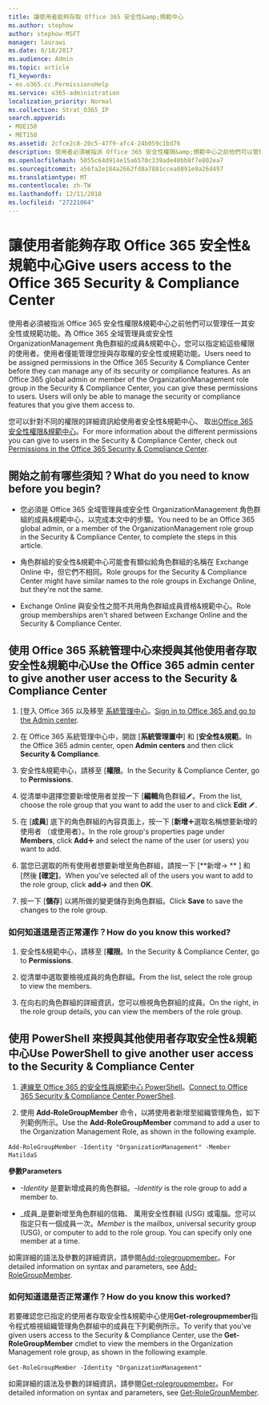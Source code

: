 ```yaml
---
title: 讓使用者能夠存取 Office 365 安全性&amp;規範中心
ms.author: stephow
author: stephow-MSFT
manager: laurawi
ms.date: 8/18/2017
ms.audience: Admin
ms.topic: article
f1_keywords:
- ms.o365.cc.PermissionsHelp
ms.service: o365-administration
localization_priority: Normal
ms.collection: Strat_O365_IP
search.appverid:
- MOE150
- MET150
ms.assetid: 2cfce2c8-20c5-47f9-afc4-24b059c1bd76
description: 使用者必須被指派 Office 365 安全性權限&amp;規範中心之前他們可以管理任一其安全性或規範功能。
ms.openlocfilehash: 5055c64d914e15a6570c339ade48bb8f7e802ea7
ms.sourcegitcommit: a56fa2e184a2662fd8a7881ccea0891e9a26d497
ms.translationtype: MT
ms.contentlocale: zh-TW
ms.lasthandoff: 12/11/2018
ms.locfileid: "27221064"
---
```

# <a name="give-users-access-to-the-office-365-security-amp-compliance-center"></a><span data-ttu-id="ddba2-103">讓使用者能夠存取 Office 365 安全性&amp;規範中心</span><span class="sxs-lookup"><span data-stu-id="ddba2-103">Give users access to the Office 365 Security &amp; Compliance Center</span></span>

<span data-ttu-id="ddba2-p101">使用者必須被指派 Office 365 安全性權限&amp;規範中心之前他們可以管理任一其安全性或規範功能。為 Office 365 全域管理員或安全性 OrganizationManagement 角色群組的成員&amp;規範中心，您可以指定給這些權限的使用者。使用者僅能管理您授與存取權的安全性或規範功能。</span><span class="sxs-lookup"><span data-stu-id="ddba2-p101">Users need to be assigned permissions in the Office 365 Security &amp; Compliance Center before they can manage any of its security or compliance features. As an Office 365 global admin or member of the OrganizationManagement role group in the Security &amp; Compliance Center, you can give these permissions to users. Users will only be able to manage the security or compliance features that you give them access to.</span></span> 
  
<span data-ttu-id="ddba2-107">您可以針對不同的權限的詳細資訊給使用者安全性&amp;規範中心、 取出[Office 365 安全性權限&amp;規範中心](permissions-in-the-security-and-compliance-center.md)。</span><span class="sxs-lookup"><span data-stu-id="ddba2-107">For more information about the different permissions you can give to users in the Security &amp; Compliance Center, check out [Permissions in the Office 365 Security &amp; Compliance Center](permissions-in-the-security-and-compliance-center.md).</span></span>
  
## <a name="what-do-you-need-to-know-before-you-begin"></a><span data-ttu-id="ddba2-108">開始之前有哪些須知？</span><span class="sxs-lookup"><span data-stu-id="ddba2-108">What do you need to know before you begin?</span></span>

- <span data-ttu-id="ddba2-109">您必須是 Office 365 全域管理員或安全性 OrganizationManagement 角色群組的成員&amp;規範中心，以完成本文中的步驟。</span><span class="sxs-lookup"><span data-stu-id="ddba2-109">You need to be an Office 365 global admin, or a member of the OrganizationManagement role group in the Security &amp; Compliance Center, to complete the steps in this article.</span></span>
    
- <span data-ttu-id="ddba2-110">角色群組的安全性&amp;規範中心可能會有類似給角色群組的名稱在 Exchange Online 中，但它們不相同。</span><span class="sxs-lookup"><span data-stu-id="ddba2-110">Role groups for the Security &amp; Compliance Center might have similar names to the role groups in Exchange Online, but they're not the same.</span></span> 
    
- <span data-ttu-id="ddba2-111">Exchange Online 與安全性之間不共用角色群組成員資格&amp;規範中心。</span><span class="sxs-lookup"><span data-stu-id="ddba2-111">Role group memberships aren't shared between Exchange Online and the Security &amp; Compliance Center.</span></span>
    
## <a name="use-the-office-365-admin-center-to-give-another-user-access-to-the-security-amp-compliance-center"></a><span data-ttu-id="ddba2-112">使用 Office 365 系統管理中心來授與其他使用者存取安全性&amp;規範中心</span><span class="sxs-lookup"><span data-stu-id="ddba2-112">Use the Office 365 admin center to give another user access to the Security &amp; Compliance Center</span></span>

1. <span data-ttu-id="ddba2-113">[登入 Office 365 以及移至 [系統管理中心](https://go.microsoft.com/fwlink/p/?LinkId=525275)。</span><span class="sxs-lookup"><span data-stu-id="ddba2-113">[Sign in to Office 365 and go to the Admin center](https://go.microsoft.com/fwlink/p/?LinkId=525275).</span></span>
    
2. <span data-ttu-id="ddba2-114">在 Office 365 系統管理中心中，開啟 [**系統管理置中**] 和 [**安全性&amp;規範**。</span><span class="sxs-lookup"><span data-stu-id="ddba2-114">In the Office 365 admin center, open **Admin centers** and then click **Security &amp; Compliance**.</span></span> 
    
3. <span data-ttu-id="ddba2-115">安全性&amp;規範中心，請移至 [**權限**。</span><span class="sxs-lookup"><span data-stu-id="ddba2-115">In the Security &amp; Compliance Center, go to **Permissions**.</span></span>
    
4. <span data-ttu-id="ddba2-116">從清單中選擇您要新增使用者並按一下 [**編輯**角色群組![編輯圖示](media/O365_MDM_CreatePolicy_EditIcon.gif)。</span><span class="sxs-lookup"><span data-stu-id="ddba2-116">From the list, choose the role group that you want to add the user to and click **Edit** ![Edit icon](media/O365_MDM_CreatePolicy_EditIcon.gif).</span></span>
    
5. <span data-ttu-id="ddba2-117">在 [**成員**] 底下的角色群組的內容頁面上，按一下 [**新增**![新增圖示](media/ITPro-EAC-AddIcon.gif)選取名稱想要新增的使用者 （或使用者）。</span><span class="sxs-lookup"><span data-stu-id="ddba2-117">In the role group's properties page under **Members**, click **Add**![Add Icon](media/ITPro-EAC-AddIcon.gif) and select the name of the user (or users) you want to add.</span></span> 
    
6. <span data-ttu-id="ddba2-118">當您已選取的所有使用者想要新增至角色群組，請按一下 [\*\*新增-\> \*\* ] 和 [然後 **[確定]**。</span><span class="sxs-lookup"><span data-stu-id="ddba2-118">When you've selected all of the users you want to add to the role group, click **add-\>** and then **OK**.</span></span>
    
7. <span data-ttu-id="ddba2-119">按一下 [**儲存**] 以將所做的變更儲存到角色群組。</span><span class="sxs-lookup"><span data-stu-id="ddba2-119">Click **Save** to save the changes to the role group.</span></span> 
    
### <a name="how-do-you-know-this-worked"></a><span data-ttu-id="ddba2-120">如何知道這是否正常運作？</span><span class="sxs-lookup"><span data-stu-id="ddba2-120">How do you know this worked?</span></span>

1. <span data-ttu-id="ddba2-121">安全性&amp;規範中心，請移至 [**權限**。</span><span class="sxs-lookup"><span data-stu-id="ddba2-121">In the Security &amp; Compliance Center, go to **Permissions**.</span></span>
    
2. <span data-ttu-id="ddba2-122">從清單中選取要檢視成員的角色群組。</span><span class="sxs-lookup"><span data-stu-id="ddba2-122">From the list, select the role group to view the members.</span></span>
    
3. <span data-ttu-id="ddba2-123">在向右的角色群組的詳細資訊，您可以檢視角色群組的成員。</span><span class="sxs-lookup"><span data-stu-id="ddba2-123">On the right, in the role group details, you can view the members of the role group.</span></span>
    
## <a name="use-powershell-to-give-another-user-access-to-the-security-amp-compliance-center"></a><span data-ttu-id="ddba2-124">使用 PowerShell 來授與其他使用者存取安全性&amp;規範中心</span><span class="sxs-lookup"><span data-stu-id="ddba2-124">Use PowerShell to give another user access to the Security &amp; Compliance Center</span></span>

1. <span data-ttu-id="ddba2-125">[連線至 Office 365 的安全性與規範中心 PowerShell](https://docs.microsoft.com/en-us/powershell/exchange/office-365-scc/connect-to-scc-powershell/connect-to-scc-powershell?view=exchange-ps)。</span><span class="sxs-lookup"><span data-stu-id="ddba2-125">[Connect to Office 365 Security & Compliance Center PowerShell](https://docs.microsoft.com/en-us/powershell/exchange/office-365-scc/connect-to-scc-powershell/connect-to-scc-powershell?view=exchange-ps).</span></span>
    
2. <span data-ttu-id="ddba2-126">使用 **Add-RoleGroupMember** 命令，以將使用者新增至組織管理角色，如下列範例所示。</span><span class="sxs-lookup"><span data-stu-id="ddba2-126">Use the **Add-RoleGroupMember** command to add a user to the Organization Management Role, as shown in the following example.</span></span> 
    
  ```
  Add-RoleGroupMember -Identity "OrganizationManagement" -Member MatildaS
  
  ```

 <span data-ttu-id="ddba2-127">**參數**</span><span class="sxs-lookup"><span data-stu-id="ddba2-127">**Parameters**</span></span>
  
- <span data-ttu-id="ddba2-128">_-Identity_ 是要新增成員的角色群組。</span><span class="sxs-lookup"><span data-stu-id="ddba2-128">_-Identity_ is the role group to add a member to.</span></span> 
    
- <span data-ttu-id="ddba2-p102">_成員_是要新增至角色群組的信箱、 萬用安全性群組 (USG) 或電腦。您可以指定只有一個成員一次。</span><span class="sxs-lookup"><span data-stu-id="ddba2-p102">_Member_ is the mailbox, universal security group (USG), or computer to add to the role group. You can specify only one member at a time.</span></span> 
    
<span data-ttu-id="ddba2-131">如需詳細的語法及參數的詳細資訊，請參閱[Add-rolegroupmember](https://go.microsoft.com/fwlink/p/?LinkId=510859)。</span><span class="sxs-lookup"><span data-stu-id="ddba2-131">For detailed information on syntax and parameters, see [Add-RoleGroupMember](https://go.microsoft.com/fwlink/p/?LinkId=510859).</span></span>
  
### <a name="how-do-you-know-this-worked"></a><span data-ttu-id="ddba2-132">如何知道這是否正常運作？</span><span class="sxs-lookup"><span data-stu-id="ddba2-132">How do you know this worked?</span></span>

<span data-ttu-id="ddba2-133">若要確認您已指定的使用者存取安全性&amp;規範中心使用**Get-rolegroupmember**指令程式檢視組織管理角色群組中的成員在下列範例所示。</span><span class="sxs-lookup"><span data-stu-id="ddba2-133">To verify that you've given users access to the Security &amp; Compliance Center, use the **Get-RoleGroupMember** cmdlet to view the members in the Organization Management role group, as shown in the following example.</span></span> 
  
```
Get-RoleGroupMember -Identity "OrganizationManagement"

```

<span data-ttu-id="ddba2-134">如需詳細的語法及參數的詳細資訊，請參閱[Get-rolegroupmember](https://go.microsoft.com/fwlink/p/?LinkId=510860)。</span><span class="sxs-lookup"><span data-stu-id="ddba2-134">For detailed information on syntax and parameters, see [Get-RoleGroupMember](https://go.microsoft.com/fwlink/p/?LinkId=510860).</span></span>
  

